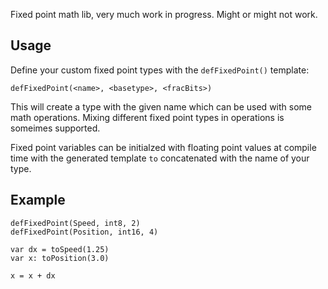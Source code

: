 
Fixed point math lib, very much work in progress.  Might or might not work.



## Usage

Define your custom fixed point types with the `defFixedPoint()` template:

```
defFixedPoint(<name>, <basetype>, <fracBits>)
```

This will create a type with the given name which can be used with some math
operations. Mixing different fixed point types in operations is someimes
supported.

Fixed point variables can be initialzed with floating point values at compile
time with the generated template `to` concatenated with the name of your type.


## Example

```
defFixedPoint(Speed, int8, 2)
defFixedPoint(Position, int16, 4)

var dx = toSpeed(1.25)
var x: toPosition(3.0)

x = x + dx
```

